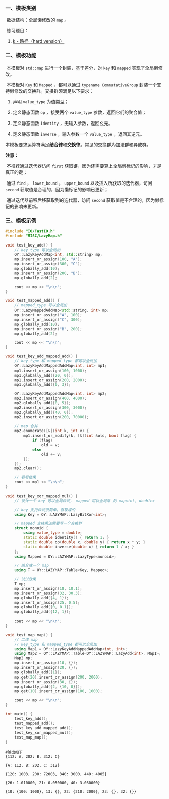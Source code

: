 ### 一、模板类别

​	数据结构：全局懒修改的 `map` 。

​	练习题目：

1. [k - 路径（hard vension）](https://ac.nowcoder.com/acm/problem/279411)


### 二、模板功能

​		本模板对 `std::map` 进行一个封装，基于差分，对 `key` 和 `mapped` 实现了全局懒修改。

​		本模板对 `Key` 和 `Mapped` ，都可以通过 `typename CommutativeGroup` 封装一个支持懒修改的交换群。交换群须满足以下要求：

1. 声明 `value_type` 为值类型；

2. 定义静态函数 `op` ，接受两个 `value_type` 参数，返回它们的聚合值；

3. 定义静态函数 `identity` ，无输入参数，返回幺元。

4. 定义静态函数 `inverse` ，输入参数一个 `value_type` ，返回其逆元。

​		本模板要求运算符满足**结合律**和**交换律**。常见的交换群为加法群和异或群。

**注意：**

​		不推荐通过迭代器访问 `first` 获取键，因为还需要算上全局懒标记的影响，才是真正的键；

​		通过 `find` ， `lower_bound` ， `upper_bound` 以及插入所获取的迭代器，访问 `second` 获取值是合理的，因为懒标记的影响已更新；

​		通过迭代器前移后移获取到的迭代器，访问 `second` 获取值是不合理的，因为懒标记的影响未更新。

### 三、模板示例

```c++
#include "IO/FastIO.h"
#include "MISC/LazyMap.h"

void test_key_add() {
    // key_type 可以全局加
    OY::LazyKeyAddMap<int, std::string> mp;
    mp.insert_or_assign(100, "A");
    mp.insert_or_assign(300, "C");
    mp.globally_add(10);
    mp.insert_or_assign(200, "B");
    mp.globally_add(2);

    cout << mp << "\n\n";
}

void test_mapped_add() {
    // mapped_type 可以全局加
    OY::LazyMappedAddMap<std::string, int> mp;
    mp.insert_or_assign("A", 100);
    mp.insert_or_assign("C", 300);
    mp.globally_add(10);
    mp.insert_or_assign("B", 200);
    mp.globally_add(2);

    cout << mp << "\n\n";
}

void test_key_add_mapped_add() {
    // key_type 和 mapped_type 都可以全局加
    OY::LazyKeyAddMappedAddMap<int, int> mp1;
    mp1.insert_or_assign(100, 1000);
    mp1.globally_add({20, 0});
    mp1.insert_or_assign(200, 2000);
    mp1.globally_add({0, 3});

    OY::LazyKeyAddMappedAddMap<int, int> mp2;
    mp2.insert_or_assign(400, 4000);
    mp2.globally_add({0, 5});
    mp2.insert_or_assign(300, 3000);
    mp2.globally_add({40, 0});
    mp2.insert_or_assign(200, 70000);

    // map 合并
    mp2.enumerate([&](int k, int v) {
        mp1.insert_or_modify(k, [&](int &old, bool flag) {
            if (flag)
                old = v;
            else
                old += v;
        });
    });
    mp2.clear();

    // 看看结果
    cout << mp1 << "\n\n";
}

void test_key_xor_mapped_mul() {
    // 设计一个 key 可以全局异或， mapped 可以全局乘 的 map<int, double>

    // key 支持异或很简单，有现成的
    using Key = OY::LAZYMAP::LazyBitXor<int>;

    // mapped 支持乘法需要写一个交换群
    struct monoid {
        using value_type = double;
        static double identity() { return 1; }
        static double op(double x, double y) { return x * y; }
        static double inverse(double x) { return 1 / x; }
    };
    using Mapped = OY::LAZYMAP::LazyType<monoid>;

    // 组合成一个 map
    using T = OY::LAZYMAP::Table<Key, Mapped>;

    // 试试效果
    T mp;
    mp.insert_or_assign(18, 10.1);
    mp.insert_or_assign(32, 30.3);
    mp.globally_add({4, 1});
    mp.insert_or_assign(25, 0.5);
    mp.globally_add({0, 0.1});
    mp.globally_add({12, 1});

    cout << mp << "\n\n";
}

void test_map_map() {
    // 二维 map
    // key_type 和 mapped_type 都可以全局加
    using Map1 = OY::LazyKeyAddMappedAddMap<int, int>;
    using Map2 = OY::LAZYMAP::Table<OY::LAZYMAP::LazyAdd<int>, Map1>;
    Map2 mp;
    mp.insert_or_assign(10, {});
    mp.insert_or_assign(20, {});
    mp.globally_add({1});
    mp.get(20).insert_or_assign(200, 2000);
    mp.insert_or_assign(30, {});
    mp.globally_add({2, {10, 0}});
    mp.get(10).insert_or_assign(100, 1000);

    cout << mp << "\n\n";
}

int main() {
    test_key_add();
    test_mapped_add();
    test_key_add_mapped_add();
    test_key_xor_mapped_mul();
    test_map_map();
}
```

```
#输出如下
{112: A, 202: B, 312: C}

{A: 112, B: 202, C: 312}

{120: 1003, 200: 72003, 340: 3000, 440: 4005}

{26: 1.010000, 21: 0.050000, 40: 3.030000}

{10: {100: 1000}, 13: {}, 22: {210: 2000}, 23: {}, 32: {}}

```

